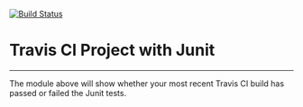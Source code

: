 [![Build Status](https://travis-ci.org/dapatil211/IntelliJIntroduction.svg?branch=master)](https://travis-ci.org/dapatil211/IntelliJIntroduction)
# Travis CI Project with Junit
----------
The module above will show whether your most recent Travis CI 
build has passed or failed the Junit tests. 
